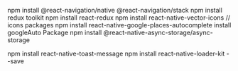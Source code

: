 npm install @react-navigation/native @react-navigation/stack
npm install redux toolkit
npm install react-redux
npm install react-native-vector-icons  // icons packages
npm install react-native-google-places-autocomplete
install googleAuto Package
npm install @react-native-async-storage/async-storage

npm install react-native-toast-message
npm install react-native-loader-kit --save